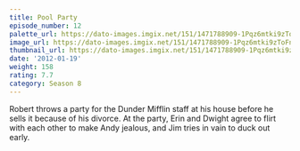 ```yaml
---
title: Pool Party
episode_number: 12
palette_url: https://dato-images.imgix.net/151/1471788909-1Pqz6mtki9zToFn1lEQZTt967N8.jpg?ixlib=rb-1.1.0&ch=DPR%2CWidth&auto=enhance&palette=json
image_url: https://dato-images.imgix.net/151/1471788909-1Pqz6mtki9zToFn1lEQZTt967N8.jpg?ixlib=rb-1.1.0&ch=DPR%2CWidth&auto=compress%2Cformat&w=500
thumbnail_url: https://dato-images.imgix.net/151/1471788909-1Pqz6mtki9zToFn1lEQZTt967N8.jpg?ixlib=rb-1.1.0&ch=DPR%2CWidth&auto=enhance&w=500&h=280&fit=crop&fm=jpg
date: '2012-01-19'
weight: 158
rating: 7.7
category: Season 8
---
```


Robert throws a party for the Dunder Mifflin staff at his house before he sells it because of his divorce. At the party, Erin and Dwight agree to flirt with each other to make Andy jealous, and Jim tries in vain to duck out early.